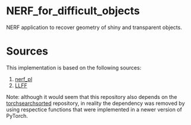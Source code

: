 # NERF_for_difficult_objects
NERF application to recover geometry of shiny and transparent objects.

# Sources
This implementation is based on the following sources:
1. [nerf_pl](https://github.com/kwea123/nerf_pl)
1. [LLFF](https://github.com/Fyusion/LLFF)

Note: although it would seem that this repository also depends on the [torchsearchsorted](https://github.com/aliutkus/torchsearchsorted/tree/1e0ffc3e0663ffda318b4e28348efd90313d08f3) repository, in reality the dependency was removed by using respectice functions that were implemented in a newer version of PyTorch.
